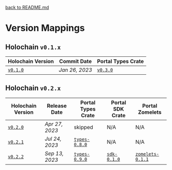 [back to README.md](../README.md)

# Version Mappings


## Holochain `v0.1.x`

| Holochain Version                                                                                | Commit Date    | Portal Types Crate                                              |
|--------------------------------------------------------------------------------------------------|----------------|-----------------------------------------------------------------|
| [`v0.1.0`](https://github.com/holochain/holochain/tree/41150668b18a57f4dc801a0b3439c1c76e149064) | *Jan 26, 2023* | [`v0.3.0`](https://github.com/holochain/portal-dna/tree/v0.3.0) |


## Holochain `v0.2.x`

| Holochain Version                                                       | Release Date   | Portal Types Crate                                                        | Portal SDK Crate                                                      | Portal Zomelets                                                                 |
|-------------------------------------------------------------------------|----------------|---------------------------------------------------------------------------|-----------------------------------------------------------------------|---------------------------------------------------------------------------------|
| [`v0.2.0`](https://github.com/holochain/holochain/tree/holochain-0.2.0) | *Apr 27, 2023* | skipped                                                                   | N/A                                                                   | N/A                                                                             |
| [`v0.2.1`](https://github.com/holochain/holochain/tree/holochain-0.2.1) | *Jul 24, 2023* | [`types-0.8.0`](https://github.com/holochain/portal-dna/tree/types-0.8.0) | N/A                                                                   | N/A                                                                             |
| [`v0.2.2`](https://github.com/holochain/holochain/tree/holochain-0.2.2) | *Sep 13, 2023* | [`types-0.9.0`](https://github.com/holochain/portal-dna/tree/types-0.9.0) | [`sdk-0.1.0`](https://github.com/holochain/portal-dna/tree/sdk-0.1.0) | [`zomelets-0.1.1`](https://github.com/holochain/portal-dna/tree/zomelets-0.1.1) |
